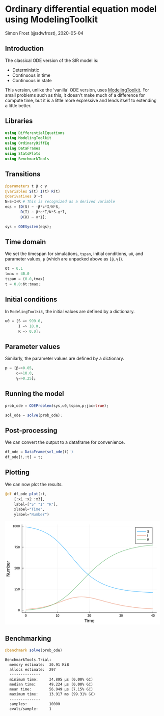 # Ordinary differential equation model using ModelingToolkit
Simon Frost (@sdwfrost), 2020-05-04

## Introduction

The classical ODE version of the SIR model is:

- Deterministic
- Continuous in time
- Continuous in state

This version, unlike the 'vanilla' ODE version, uses [ModelingToolkit](https://mtk.sciml.ai/). For small problems such as this, it doesn't make much of a difference for compute time, but it is a little more expressive and lends itself to extending a little better.

## Libraries

```julia
using DifferentialEquations
using ModelingToolkit
using OrdinaryDiffEq
using DataFrames
using StatsPlots
using BenchmarkTools
```




## Transitions

```julia
@parameters t β c γ
@variables S(t) I(t) R(t)
@derivatives D'~t
N=S+I+R # This is recognized as a derived variable
eqs = [D(S) ~ -β*c*I/N*S,
       D(I) ~ β*c*I/N*S-γ*I,
       D(R) ~ γ*I];
```


```julia
sys = ODESystem(eqs);
```




## Time domain

We set the timespan for simulations, `tspan`, initial conditions, `u0`, and parameter values, `p` (which are unpacked above as `[β,γ]`).

```julia
δt = 0.1
tmax = 40.0
tspan = (0.0,tmax)
t = 0.0:δt:tmax;
```




## Initial conditions

In `ModelingToolkit`, the initial values are defined by a dictionary.

```julia
u0 = [S => 990.0,
      I => 10.0,
      R => 0.0];
```




## Parameter values

Similarly, the parameter values are defined by a dictionary.

```julia
p = [β=>0.05,
     c=>10.0,
     γ=>0.25];
```




## Running the model

```julia
prob_ode = ODEProblem(sys,u0,tspan,p;jac=true);
```


```julia
sol_ode = solve(prob_ode);
```



## Post-processing

We can convert the output to a dataframe for convenience.

```julia
df_ode = DataFrame(sol_ode(t)')
df_ode[!,:t] = t;
```




## Plotting

We can now plot the results.

```julia
@df df_ode plot(:t,
    [:x1 :x2 :x3],
    label=["S" "I" "R"],
    xlabel="Time",
    ylabel="Number")
```

![](figures/ode_mtk_10_1.png)



## Benchmarking

```julia
@benchmark solve(prob_ode)
```

```
BenchmarkTools.Trial: 
  memory estimate:  30.91 KiB
  allocs estimate:  297
  --------------
  minimum time:     34.805 μs (0.00% GC)
  median time:      49.224 μs (0.00% GC)
  mean time:        56.949 μs (7.15% GC)
  maximum time:     13.917 ms (99.31% GC)
  --------------
  samples:          10000
  evals/sample:     1
```


